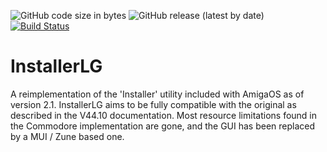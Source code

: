 ![GitHub code size in bytes](https://img.shields.io/github/languages/code-size/sodero/InstallerLG?style=for-the-badge)
![GitHub release (latest by date)](https://img.shields.io/github/v/release/sodero/InstallerLG?style=for-the-badge)
[![Build Status](https://travis-ci.org/sodero/InstallerLG.svg?branch=master)](https://travis-ci.org/sodero/InstallerLG)

# InstallerLG

A reimplementation of the 'Installer' utility included with AmigaOS as of
version 2.1. InstallerLG aims to be fully compatible with the original as
described in the V44.10 documentation. Most resource limitations found in
the Commodore implementation are gone, and the GUI has been replaced by a
MUI / Zune based one.
